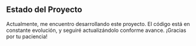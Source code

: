 
## Estado del Proyecto

Actualmente, me encuentro desarrollando este proyecto. El código está en constante evolución, y seguiré actualizándolo conforme avance. ¡Gracias por tu paciencia!

